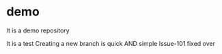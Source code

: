 # demo
It is a demo repository

It is a test
Creating a new branch is quick AND simple
Issue-101 fixed over
